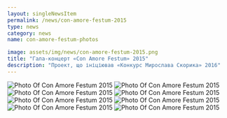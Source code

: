 ```yaml
---
layout: singleNewsItem
permalink: /news/con-amore-festum-2015
type: news
category: news
name: con-amore-festum-photos

image: assets/img/news/con-amore-festum-2015.png
title: "Гала-концерт «Con Amore Festum» 2015"
description: "Проект, що ініціював «Конкурс Мирослава Скорика» 2016"
---
```


<div class="gallery">
  <div class="fotorama">
    <img src="{{ site.baseurl }}/assets/img/gallery/IMG_6374.jpg" alt="Photo Of Con Amore Festum 2015">
    <img src="{{ site.baseurl }}/assets/img/gallery/IMG_6181.jpg" alt="Photo Of Con Amore Festum 2015">
    <img src="{{ site.baseurl }}/assets/img/gallery/IMG_6200.jpg" alt="Photo Of Con Amore Festum 2015">
    <img src="{{ site.baseurl }}/assets/img/gallery/IMG_6215.jpg" alt="Photo Of Con Amore Festum 2015">
    <img src="{{ site.baseurl }}/assets/img/gallery/IMG_6284.jpg" alt="Photo Of Con Amore Festum 2015">
    <img src="{{ site.baseurl }}/assets/img/gallery/IMG_6316.jpg" alt="Photo Of Con Amore Festum 2015">
    <img src="{{ site.baseurl }}/assets/img/gallery/IMG_6329.jpg" alt="Photo Of Con Amore Festum 2015">
    <img src="{{ site.baseurl }}/assets/img/gallery/IMG_6340.jpg" alt="Photo Of Con Amore Festum 2015">
  </div>
</div>
